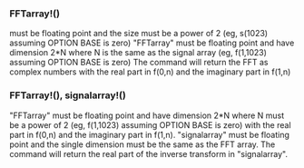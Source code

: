 

### FFTarray!()

must be floating point and the size must be a power of 2 (eg, s(1023) assuming OPTION BASE is zero) "FFTarray" must be floating point and have dimension 2*N where N is the same as the signal array (eg, f(1,1023) assuming OPTION BASE is zero) The command will return the FFT as complex numbers with the real part in f(0,n) and the imaginary part in f(1,n)

### FFTarray!(), signalarray!()

"FFTarray" must be floating point and have dimension 2*N where N must be a power of 2 (eg, f(1,1023) assuming OPTION BASE is zero) with the real part in f(0,n) and the imaginary part in f(1,n). "signalarray" must be floating point and the single dimension must be the same as the FFT array. The command will return the real part of the inverse transform in "signalarray".